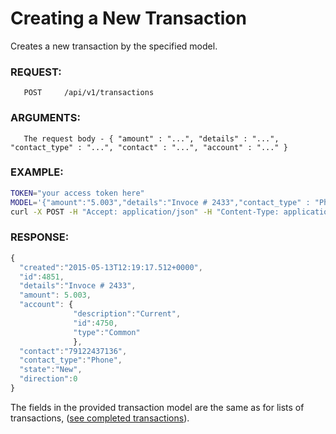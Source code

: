 # Creating a New Transaction

Creates a new transaction by the specified model.

### REQUEST:
       POST     /api/v1/transactions
### ARGUMENTS:
```
   The request body - { "amount" : "...", "details" : "...", "contact_type" : "...", "contact" : "...", "account" : "..." }
```
### EXAMPLE:

```bash
TOKEN="your access token here"
MODEL='{"amount":"5.003","details":"Invoce # 2433","contact_type" : "Phone","contact":"79122437136"}, "account": {"id": 4750}'
curl -X POST -H "Accept: application/json" -H "Content-Type: application/json" -H "Authorization: Bearer $TOKEN" -d $MODEL https://testapi.copernicusgold.com/api/v1/transactions
```

### RESPONSE:
```javascript
{
  "created":"2015-05-13T12:19:17.512+0000",
  "id":4851,
  "details":"Invoce # 2433",
  "amount": 5.003,
  "account": {
              "description":"Current",
              "id":4750,
              "type":"Common"
              },
  "contact":"79122437136", 
  "contact_type":"Phone",
  "state":"New", 
  "direction":0
}
```

The fields in the provided transaction model are the same as for lists of transactions,
([see completed transactions](./completedtransactions.md)).
